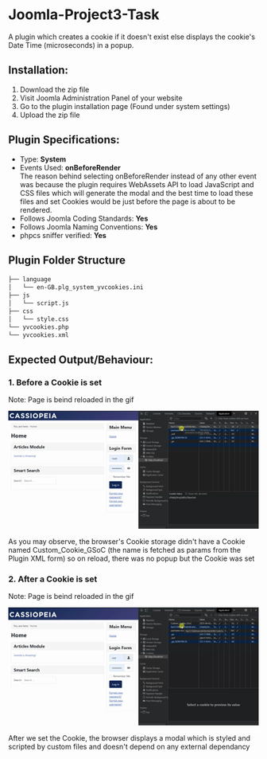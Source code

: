# Joomla-Project3-Task
A plugin which creates a cookie if it doesn't exist else displays the cookie's Date Time (microseconds) in a popup.

## Installation:
<ol>
  <li> Download the zip file </li>
  <li> Visit Joomla Administration Panel of your website </li>
  <li> Go to the plugin installation page (Found under system settings) </li>
  <li> Upload the zip file </li>
</ol>

## Plugin Specifications:
- Type: <b> System </b> <br/>
- Events Used: <b> onBeforeRender </b> <br/>
The reason behind selecting onBeforeRender instead of any other event was because the plugin requires WebAssets API to load JavaScript and CSS files which will generate the modal and the best time to load these files and set Cookies would be just before the page is about to be rendered.<br/>
- Follows Joomla Coding Standards: <b> Yes </b> <br/>
- Follows Joomla Naming Conventions: <b> Yes </b> <br/>
- phpcs sniffer verified: <b> Yes </b> <br/>

## Plugin Folder Structure

    ├── language
    │   └── en-GB.plg_system_yvcookies.ini
    ├── js
    │   └── script.js
    ├── css
    │   └── style.css
    └── yvcookies.php
    └── yvcookies.xml


## Expected Output/Behaviour:
### 1. Before a Cookie is set

Note: Page is beind reloaded in the gif

![Cookie unset](/gif/Joomla1.gif)

As you may observe, the browser's Cookie storage didn't have a Cookie named Custom_Cookie_GSoC (the name is fetched as params from the Plugin XML form) so on reload, there was no popup but the Cookie was set

### 2. After a Cookie is set

Note: Page is beind reloaded in the gif

![Cookie unset](/gif/Joomla2.gif)

After we set the Cookie, the browser displays a modal which is styled and scripted by custom files and doesn't depend on any external dependancy
